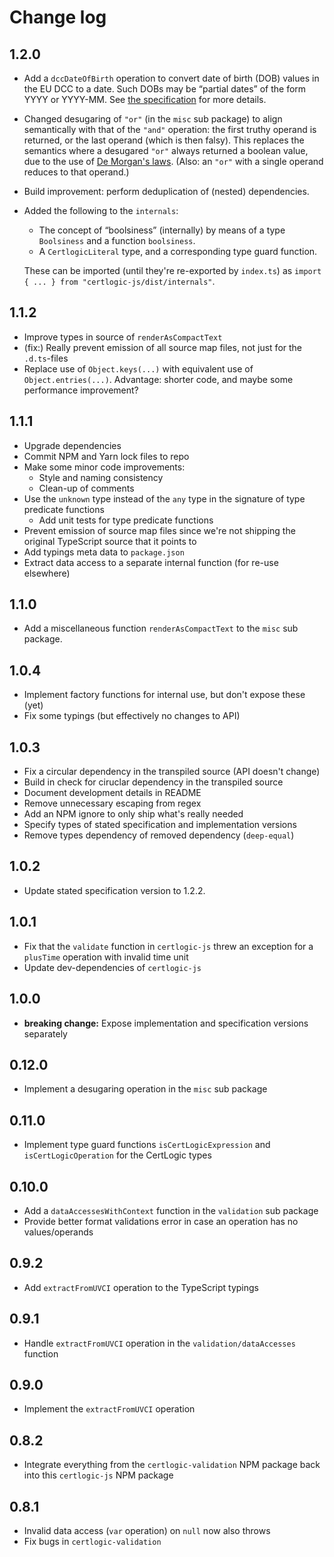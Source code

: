 # Change log

## 1.2.0

* Add a `dccDateOfBirth` operation to convert date of birth (DOB) values in the EU DCC to a date.
  Such DOBs may be “partial dates” of the form YYYY or YYYY-MM.
  See [the specification](../specification/README.md#) for more details.

* Changed desugaring of `"or"` (in the `misc` sub package) to align semantically with that of the `"and"` operation:
  the first truthy operand is returned, or the last operand (which is then falsy).
  This replaces the semantics where a desugared `"or"` always returned a boolean value, due to the use of [De Morgan's laws](https://en.wikipedia.org/wiki/De_Morgan%27s_laws).
  (Also: an `"or"` with a single operand reduces to that operand.)

* Build improvement: perform deduplication of (nested) dependencies.

* Added the following to the `internals`:
  * The concept of “boolsiness” (internally) by means of a type `Boolsiness` and a function `boolsiness`.
  * A `CertlogicLiteral` type, and a corresponding type guard function.

  These can be imported (until they're re-exported by `index.ts`) as `import { ... } from "certlogic-js/dist/internals"`.


## 1.1.2

* Improve types in source of `renderAsCompactText`
* (fix:) Really prevent emission of all source map files, not just for the `.d.ts`-files
* Replace use of `Object.keys(...)` with equivalent use of `Object.entries(...)`.
  Advantage: shorter code, and maybe some performance improvement?


## 1.1.1

* Upgrade dependencies
* Commit NPM and Yarn lock files to repo
* Make some minor code improvements:
  * Style and naming consistency
  * Clean-up of comments
* Use the `unknown` type instead of the `any` type in the signature of type predicate functions
  * Add unit tests for type predicate functions
* Prevent emission of source map files since we're not shipping the original TypeScript source that it points to
* Add typings meta data to `package.json`
* Extract data access to a separate internal function (for re-use elsewhere)


## 1.1.0

* Add a miscellaneous function `renderAsCompactText` to the `misc` sub package.


## 1.0.4

* Implement factory functions for internal use, but don't expose these (yet)
* Fix some typings (but effectively no changes to API)


## 1.0.3

* Fix a circular dependency in the transpiled source (API doesn't change)
* Build in check for ciruclar dependency in the transpiled source
* Document development details in README
* Remove unnecessary escaping from regex
* Add an NPM ignore to only ship what's really needed
* Specify types of stated specification and implementation versions
* Remove types dependency of removed dependency (`deep-equal`)


## 1.0.2

* Update stated specification version to 1.2.2.


## 1.0.1

* Fix that the `validate` function in `certlogic-js` threw an exception for a `plusTime` operation with invalid time unit
* Update dev-dependencies of `certlogic-js`


## 1.0.0

* **breaking change:** Expose implementation and specification versions separately


## 0.12.0

* Implement a desugaring operation in the `misc` sub package


## 0.11.0

* Implement type guard functions `isCertLogicExpression` and `isCertLogicOperation` for the CertLogic types


## 0.10.0

* Add a `dataAccessesWithContext` function in the `validation` sub package
* Provide better format validations error in case an operation has no values/operands


## 0.9.2

* Add `extractFromUVCI` operation to the TypeScript typings


## 0.9.1

* Handle `extractFromUVCI` operation in the `validation/dataAccesses` function


## 0.9.0

* Implement the `extractFromUVCI` operation


## 0.8.2

* Integrate everything from the `certlogic-validation` NPM package back into this `certlogic-js` NPM package


## 0.8.1

* Invalid data access (`var` operation) on `null` now also throws
* Fix bugs in `certlogic-validation`

